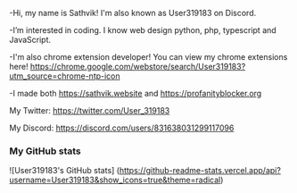 -Hi, my name is Sathvik! I'm also known as User319183 on Discord.

-I’m interested in coding. I know web design python, php, typescript and JavaScript.

-I'm also chrome extension developer! You can view my chrome extensions here! https://chrome.google.com/webstore/search/User319183?utm_source=chrome-ntp-icon

-I made both https://sathvik.website and https://profanityblocker.org

My Twitter: https://twitter.com/User_319183

My Discord: https://discord.com/users/831638031299117096


### My GitHub stats
![User319183's GitHub stats] (https://github-readme-stats.vercel.app/api?username=User319183&show_icons=true&theme=radical)
